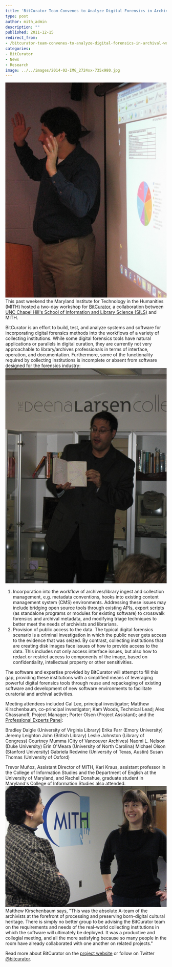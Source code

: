 ```yaml
---
title: 'BitCurator Team Convenes to Analyze Digital Forensics in Archival Workflows'
type: post
author: mith_admin
description: ""
published: 2011-12-15
redirect_from: 
- /bitcurator-team-convenes-to-analyze-digital-forensics-in-archival-workflows/
categories:
- BitCurator
- News
- Research
image: ../../images/2014-02-IMG_2724xx-735x980.jpg
---
```

![Cal Lee Presents on BitCurator Survey Data](../../images/2014-02-IMG_2724xx-735x980.jpg)This past weekend the Maryland Institute for Technology in the Humanities (MITH) hosted a two-day workshop for [BitCurator](http://www.bitcurator.net/), a collaboration between [UNC Chapel Hill's School of Information and Library Science (SILS)](http://sils.unc.edu/) and MITH.

BitCurator is an effort to build, test, and analyze systems and software for incorporating digital forensics methods into the workflows of a variety of collecting institutions. While some digital forensics tools have natural applications or parallels in digital curation, they are currently not very approachable to library/archives professionals in terms of interface, operation, and documentation. Furthermore, some of the functionality required by collecting institutions is incomplete or absent from software designed for the forensics industry:![Matthew Kirschenbaum Shares Deena Larsen Collection](../../images/2014-02-IMG_2763xx-735x980.jpg)

1. Incorporation into the workflow of archives/library ingest and collection management, e.g. metadata conventions, hooks into existing content management system (CMS) environments. Addressing these issues may include bridging open source tools through existing APIs, export scripts (as standalone programs or modules for existing software) to crosswalk forensics and archival metadata, and modifying triage techniques to better meet the needs of archivists and librarians.
2. Provision of public access to the data. The typical digital forensics scenario is a criminal investigation in which the public never gets access to the evidence that was seized. By contrast, collecting institutions that are creating disk images face issues of how to provide access to the data. This includes not only access interface issues, but also how to redact or restrict access to components of the image, based on confidentiality, intellectual property or other sensitivities.

The software and expertise provided by BitCurator will attempt to fill this gap, providing these institutions with a simplified means of leveraging powerful digital forensics tools through reuse and repackaging of existing software and development of new software environments to facilitate curatorial and archival activities.

Meeting attendees included Cal Lee, principal investigator; Matthew Kirschenbaum, co-principal investigator; Kam Woods, Technical Lead; Alex Chassanoff, Project Manager; Porter Olsen (Project Assistant); and the [Professional Experts Panel](http://www.bitcurator.net/people/):

Bradley Daigle (University of Virginia Library) Erika Farr (Emory University) Jeremy Leighton John (British Library) Leslie Johnston (Library of Congress) Courtney Mumma (City of Vancouver Archives) Naomi L. Nelson (Duke University) Erin O'Meara (University of North Carolina) Michael Olson (Stanford University) Gabriela Redwine (University of Texas, Austin) Susan Thomas (University of Oxford)

Trevor Muñoz, Assistant Director of MITH, Kari Kraus, assistant professor in the College of Information Studies and the Department of English at the University of Maryland, and Rachel Donahue, graduate student in Maryland's College of Information Studies also attended. ![Attendees Enjoy a Break at BitCurator Conference](../../images/2014-02-IMG_2729-980x735.jpg)Matthew Kirschenbaum says, "This was the absolute A-team of the archivists at the forefront of processing and preserving born-digital cultural heritage. There is simply no better group to be advising the BitCurator team on the requirements and needs of the real-world collecting institutions in which the software will ultimately be deployed. It was a productive and collegial meeting, and all the more satisfying because so many people in the room have already collaborated with one another on related projects."

Read more about BitCurator on the [project website](http://www.bitcurator.net/) or follow on Twitter [@bitcurator](//twitter.com/bitcurator).

